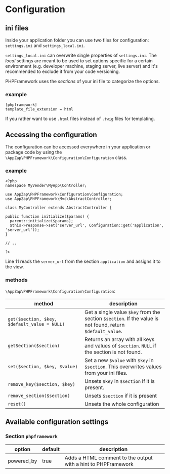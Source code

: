 # Configuration

## ini files

Inside your application folder you can use two files for configuration: `settings.ini` and `settings_local.ini`.

`settings_local.ini` can overwrite single properties of `settings.ini`. The *local* settings are meant to be used to set options specific for a certain environment (e.g. developer machine, staging server, live server) and it's recommended to exclude it from your code versioning.

PHPFramework uses the *sections* of your ini file to categorize the options.

### example

    [phpframework]
    template_file_extension = html

If you rather want to use `.html` files instead of `.twig` files for templating.

## Accessing the configuration

The configuration can be accessed everywhere in your application or package code by using the `\AppZap\PHPFramework\Configuration\Configuration` class.

### example

    <?php
    namespace MyVender\MyApp\Controller;

    use AppZap\PHPFramework\Configuration\Configuration;
    use AppZap\PHPFramework\Mvc\AbstractController;

    class MyController extends AbstractController {

    public function initialize($params) {
      parent::initialize($params);
      $this->response->set('server_url', Configuration::get('application', 'server_url'));
    }

    // ..

    ?>

Line 11 reads the `server_url` from the section `application` and assigns it to the view.

### methods

`\AppZap\PHPFramework\Configuration\Configuration`:

| method | description |
| ------ | ----------- |
| `get($section, $key, $default_value = NULL)` | Get a single value `$key` from the section `$section`. If the value is not found, return `$default_value`.|
| `getSection($section)` | Returns an array with all keys and values of `$section`. `NULL` if the section is not found.
| `set($section, $key, $value)` | Set a new `$value` with `$key` in `$section`. This overwrites values from your ini files.
| `remove_key($section, $key)` | Unsets `$key` in `$section` if it is present. |
| `remove_section($section)` | Unsets `$section` if it is present |
| `reset()` | Unsets the whole configuration |

## Available configuration settings

### Section `phpframework`
| option | default | description |
| ------ | ------- | ----------- |
| powered_by | true | Adds a HTML comment to the output with a hint to PHPFramework |


